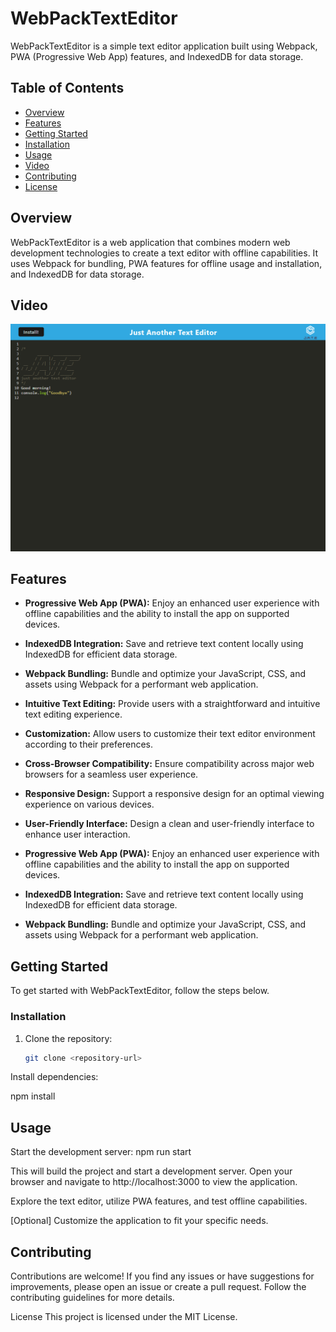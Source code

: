 # WebPackTextEditor

WebPackTextEditor is a simple text editor application built using Webpack, PWA (Progressive Web App) features, and IndexedDB for data storage.

## Table of Contents

- [Overview](#overview)
- [Features](#features)
- [Getting Started](#getting-started)
- [Installation](#installation)
- [Usage](#usage)
- [Video](#video)
- [Contributing](#contributing)
- [License](#license)


## Overview

WebPackTextEditor is a web application that combines modern web development technologies to create a text editor with offline capabilities. It uses Webpack for bundling, PWA features for offline usage and installation, and IndexedDB for data storage.

## Video
[![WebPackTextEditor Demo](Assets/J.A.T.E.png)](https://drive.google.com/file/d/15c_mp3X8nR7bFaCZuvy3PH9XxrQtQaDd/view?usp=sharing)


## Features

- **Progressive Web App (PWA):** Enjoy an enhanced user experience with offline capabilities and the ability to install the app on supported devices.

- **IndexedDB Integration:** Save and retrieve text content locally using IndexedDB for efficient data storage.

- **Webpack Bundling:** Bundle and optimize your JavaScript, CSS, and assets using Webpack for a performant web application.

- **Intuitive Text Editing:** Provide users with a straightforward and intuitive text editing experience.

- **Customization:** Allow users to customize their text editor environment according to their preferences.

- **Cross-Browser Compatibility:** Ensure compatibility across major web browsers for a seamless user experience.

- **Responsive Design:** Support a responsive design for an optimal viewing experience on various devices.

- **User-Friendly Interface:** Design a clean and user-friendly interface to enhance user interaction.


- **Progressive Web App (PWA):** Enjoy an enhanced user experience with offline capabilities and the ability to install the app on supported devices.
- **IndexedDB Integration:** Save and retrieve text content locally using IndexedDB for efficient data storage.
- **Webpack Bundling:** Bundle and optimize your JavaScript, CSS, and assets using Webpack for a performant web application.

## Getting Started

To get started with WebPackTextEditor, follow the steps below.

### Installation

1. Clone the repository:

   ```bash
   git clone <repository-url>
Install dependencies:

npm install

## Usage

Start the development server:
npm run start

This will build the project and start a development server. Open your browser and navigate to http://localhost:3000 to view the application.

Explore the text editor, utilize PWA features, and test offline capabilities.

[Optional] Customize the application to fit your specific needs.


## Contributing
Contributions are welcome! If you find any issues or have suggestions for improvements, please open an issue or create a pull request. Follow the contributing guidelines for more details.

License
This project is licensed under the MIT License.